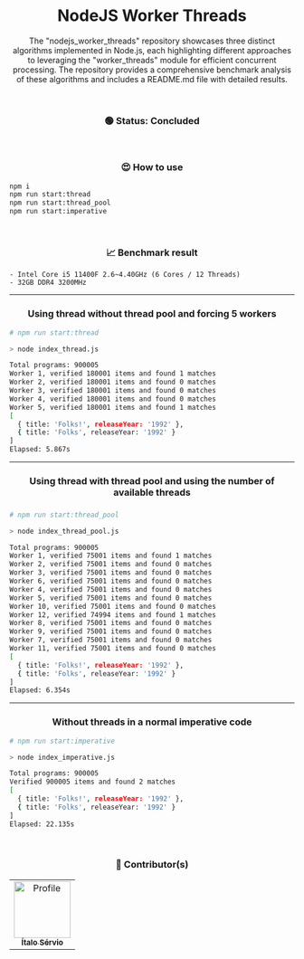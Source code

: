 <h1 align="center">NodeJS Worker Threads</h1>

<p align="center">
    The "nodejs_worker_threads" repository showcases three distinct algorithms implemented in Node.js, each highlighting different approaches to leveraging the "worker_threads" module for efficient concurrent processing. The repository provides a comprehensive benchmark analysis of these algorithms and includes a README.md file with detailed results.
</p>

<br />
<h3 align="center">🟢 Status: Concluded</h3>

<br />
<h3 align="center">😍 How to use</h3>

```sh
npm i
npm run start:thread
npm run start:thread_pool
npm run start:imperative
```

<br />
<h3 align="center">📈 Benchmark result</h3>


```
- Intel Core i5 11400F 2.6~4.40GHz (6 Cores / 12 Threads)
- 32GB DDR4 3200MHz
```

<hr />

<h3 align="center">Using thread <b>without thread pool</b> and forcing 5 workers</h3>

```sh
# npm run start:thread

> node index_thread.js

Total programs: 900005
Worker 1, verified 180001 items and found 1 matches
Worker 2, verified 180001 items and found 0 matches
Worker 3, verified 180001 items and found 0 matches
Worker 4, verified 180001 items and found 0 matches
Worker 5, verified 180001 items and found 1 matches
[
  { title: 'Folks!', releaseYear: '1992' },
  { title: 'Folks', releaseYear: '1992' }
]
Elapsed: 5.867s
```

<hr />
<h3 align="center">Using thread <b>with thread pool</b> and using the number of available threads</h3>

### 
```sh
# npm run start:thread_pool

> node index_thread_pool.js

Total programs: 900005
Worker 1, verified 75001 items and found 1 matches
Worker 2, verified 75001 items and found 0 matches
Worker 3, verified 75001 items and found 0 matches
Worker 6, verified 75001 items and found 0 matches
Worker 4, verified 75001 items and found 0 matches
Worker 5, verified 75001 items and found 0 matches
Worker 10, verified 75001 items and found 0 matches
Worker 12, verified 74994 items and found 1 matches
Worker 8, verified 75001 items and found 0 matches
Worker 9, verified 75001 items and found 0 matches
Worker 7, verified 75001 items and found 0 matches
Worker 11, verified 75001 items and found 0 matches
[
  { title: 'Folks!', releaseYear: '1992' },
  { title: 'Folks', releaseYear: '1992' }
]
Elapsed: 6.354s
```

<hr />
<h3 align="center"><b>Without threads</b> in a normal imperative code</h3>

```sh
# npm run start:imperative

> node index_imperative.js

Total programs: 900005
Verified 900005 items and found 2 matches
[
  { title: 'Folks!', releaseYear: '1992' },
  { title: 'Folks', releaseYear: '1992' }
]
Elapsed: 22.135s
```

<br />

<h3 align="center">🎨 Contributor(s)</h4>
<table align="center">
  <tr>
    <td align="center">
      <a href="https://github.com/ItaloServio">
        <img src="https://avatars1.githubusercontent.com/u/60075865?s=460&u=407042a6a58218d29495ca19dda1bef5ca4540c3&v=4" width="100px;" alt="Profile"/>
        <br />
        <sub>
          <b>Ítalo Sérvio</b>
        </sub>
      </a>
  </tr>  
</table>
